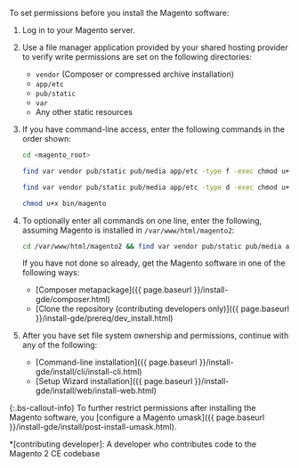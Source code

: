 To set permissions before you install the Magento software:

1. Log in to your Magento server.
1. Use a file manager application provided by your shared hosting provider to verify write permissions are set on the following directories:

    *  `vendor` (Composer or compressed archive installation)
    *  `app/etc`
    *  `pub/static`
    *  `var`
    *  Any other static resources

1. If you have command-line access, enter the following commands in the order shown:

   ```bash
   cd <magento_root>
   ```

   ```bash
   find var vendor pub/static pub/media app/etc -type f -exec chmod u+w {} +
   ```

   ```bash
   find var vendor pub/static pub/media app/etc -type d -exec chmod u+w {} +
   ```

   ```bash
   chmod u+x bin/magento
   ```

1. To optionally enter all commands on one line, enter the following, assuming Magento is installed in `/var/www/html/magento2`:

   ```bash
   cd /var/www/html/magento2 && find var vendor pub/static pub/media app/etc -type f -exec chmod u+w {} + && find var vendor pub/static pub/media app/etc -type d -exec chmod u+w {} + && chmod u+x bin/magento
   ```

   If you have not done so already, get the Magento software in one of the following ways:

    *  [Composer metapackage]({{ page.baseurl }}/install-gde/composer.html)
    *  [Clone the repository (contributing developers only)]({{ page.baseurl }}/install-gde/prereq/dev_install.html)

2. After you have set file system ownership and permissions, continue with any of the following:

    *  [Command-line installation]({{ page.baseurl }}/install-gde/install/cli/install-cli.html)
    *  [Setup Wizard installation]({{ page.baseurl }}/install-gde/install/web/install-web.html)

{:.bs-callout-info}
To further restrict permissions after installing the Magento software, you [configure a Magento umask]({{ page.baseurl }}/install-gde/install/post-install-umask.html).

*[contributing developer]: A developer who contributes code to the Magento 2 CE codebase
